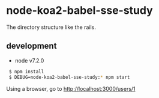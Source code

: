 # node-koa2-babel-sse-study
The directory structure like the rails. 

## development

 - node v7.2.0

```bash
 $ npm install
 $ DEBUG=node-koa2-babel-sse-study:* npm start
```

Using a browser, go to [http://localhost:3000/users/1](http://localhost:3000/users/1)